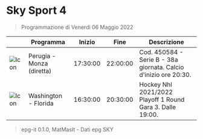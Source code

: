 # Sky Sport 4
> Programmazione di Venerdì 06 Maggio 2022

||Programma|Inizio|Fine|Descrizione|
|---|---|---|---|---|
|![Icon](https://guidatv.sky.it/uuid/0f7fcf1c-9161-4462-a14a-f4780f4e0fe9/cover?md5ChecksumParam=5efd9bcfe028b5e6ab52af283c282eff)|Perugia - Monza (diretta)|17:30:00|22:00:00|Cod. 450584 - Serie B - 38a giornata. Calcio d&#039;inizio ore 20:30.
|![Icon](https://guidatv.sky.it/uuid/33a7a450-ddc5-4dfe-bf1e-46b87e2836f8/cover?md5ChecksumParam=7a345eb19e99aa445b946cded36fdf87)|Washington - Florida|16:30:00|20:30:00|Hockey Nhl 2021/2022 Playoff 1 Round Gara 3. Dalle 19:00.



 > epg-it 0.1.0, MatMasIt - Dati epg SKY